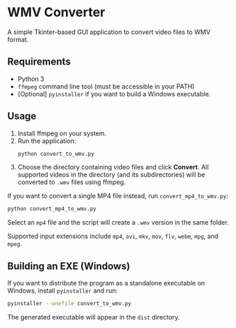 # WMV Converter

A simple Tkinter-based GUI application to convert video files to WMV format.

## Requirements

- Python 3
- `ffmpeg` command line tool (must be accessible in your PATH)
- [Optional] `pyinstaller` if you want to build a Windows executable.

## Usage

1. Install ffmpeg on your system.
2. Run the application:
   ```bash
   python convert_to_wmv.py
   ```
3. Choose the directory containing video files and click **Convert**. All
   supported videos in the directory (and its subdirectories) will be converted
   to `.wmv` files using ffmpeg.

If you want to convert a single MP4 file instead, run `convert_mp4_to_wmv.py`:

```bash
python convert_mp4_to_wmv.py
```
Select an `mp4` file and the script will create a `.wmv` version in the same
folder.

Supported input extensions include `mp4`, `avi`, `mkv`, `mov`, `flv`, `webm`,
`mpg`, and `mpeg`.

## Building an EXE (Windows)

If you want to distribute the program as a standalone executable on Windows,
install `pyinstaller` and run:

```bash
pyinstaller --onefile convert_to_wmv.py
```

The generated executable will appear in the `dist` directory.
